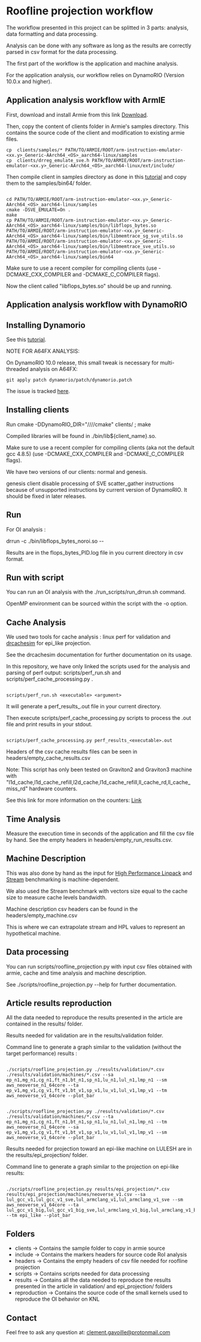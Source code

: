 Roofline projection workflow
============================

The workflow presented in this project can be splitted in 3 parts: analysis, data formatting and data processing.

Analysis can be done with any software as long as the results are correctly parsed in csv format for the data processing.

The first part of the workflow is the application and machine analysis.

For the application analysis, our workflow relies on DynamoRIO (Version 10.0.x and higher).

Application analysis workflow with ArmIE
----------------------------------------

First, download and install Armie from this link [Download](https://developer.arm.com/downloads/-/arm-instruction-emulator). 

Then, copy the content of clients folder in Armie's samples directory. This contains the source code of the client and modification to existing armie files.
 

```
cp  clients/samples/* PATH/TO/ARMIE/ROOT/arm-instruction-emulator-<xx.y>_Generic-AArch64_<OS>_aarch64-linux/samples
cp  clients/drreg_emulate_sve.h PATH/TO/ARMIE/ROOT/arm-instruction-emulator-<xx.y>_Generic-AArch64_<OS>_aarch64-linux/ext/include/

```

Then compile client in samples directory as done in this [tutorial](https://developer.arm.com/documentation/102190/22-0/Tutorials/Building-custom-analysis-instrumentation) and copy them to the samples/bin64/ folder.

```

cd PATH/TO/ARMIE/ROOT/arm-instruction-emulator-<xx.y>_Generic-AArch64_<OS>_aarch64-linux/samples
cmake -DSVE_EMULATE=On .
make
cp PATH/TO/ARMIE/ROOT/arm-instruction-emulator-<xx.y>_Generic-AArch64_<OS>_aarch64-linux/samples/bin/libflops_bytes.so PATH/TO/ARMIE/ROOT/arm-instruction-emulator-<xx.y>_Generic-AArch64_<OS>_aarch64-linux/samples/bin/libmemtrace_sg_sve_utils.so PATH/TO/ARMIE/ROOT/arm-instruction-emulator-<xx.y>_Generic-AArch64_<OS>_aarch64-linux/samples/bin/libmemtrace_sve_utils.so  PATH/TO/ARMIE/ROOT/arm-instruction-emulator-<xx.y>_Generic-AArch64_<OS>_aarch64-linux/samples/bin64

```

Make sure to use a recent compiler for compiling clients (use -DCMAKE\_CXX\_COMPILER and -DCMAKE\_C\_COMPILER flags).

Now the client called "libflops_bytes.so" should be up and running.


Application analysis workflow with DynamoRIO
----------------------------------------

## Installing Dynamorio

See this [tutorial](https://dynamorio.org/page_building.html).

NOTE FOR A64FX ANALYSIS: 

On DynamoRIO 10.0 release, this small tweak is necessary for multi-threaded analysis on A64FX:

```
git apply patch dynamorio/patch/dynamorio.patch
```

The issue is tracked [here](https://github.com/DynamoRIO/dynamorio/issues/6451).

## Installing clients 

Run cmake -DDynamoRIO_DIR="<path>/<to>/<dynamorio>/<root>/cmake" clients/ ; make

Compiled libraries will be found in ./bin/lib${client_name}.so. 

Make sure to use a recent compiler for compiling clients (aka not the default gcc 4.8.5) (use -DCMAKE_CXX_COMPILER and -DCMAKE_C_COMPILER flags).

We have two versions of our clients: normal and genesis.

genesis client disable processing of SVE scatter_gather instructions because of unsupported instructions by current version of DynamoRIO. It should be fixed in later releases.

## Run 

For OI analysis :

drrun -c ./bin/libflops_bytes_noroi.so  -- <executable> <arguments>

Results are in the flops_bytes_PID.log file in you current directory in csv format.

## Run with script

You can run an OI analysis with the ./run_scripts/run_drrun.sh command. 

OpenMP environment can be sourced within the script with the -o option.


Cache Analysis
--------------

We used two tools for cache analysis : linux perf for validation and [drcachesim](https://dynamorio.org/sec_drcachesim_tools.html#sec_tool_cache_sim) for epi_like projection. 

See the drcachesim documentation for further documentation on its usage.


In this repository, we have only linked the scripts used for the analysis and parsing of perf output: scripts/perf_run.sh and scripts/perf_cache_processing.py .

```

scripts/perf_run.sh <executable> <argument>

```

It will generate a perf_results_<executable>.out file in your current directory.

Then execute scripts/perf_cache_processing.py scripts to process the .out file and print results in your stdout.

```

scripts/perf_cache_processing.py perf_results_<executable>.out

```

Headers of the csv cache results files can be seen in headers/empty_cache_results.csv

Note: This script has only been tested on Graviton2 and Graviton3 machine with "l1d_cache,l1d_cache_refill,l2d_cache,l1d_cache_refill,ll_cache_rd,ll_cache_miss_rd" hardware counters.

See this link for more information on the counters: [Link](https://armkeil.blob.core.windows.net/developer/Files/pdf/white-paper/neoverse-n1-core-performance-v2.pdf)

Time Analysis
-------------

Measure the execution time in seconds of the application and fill the csv file by hand. See the empty headers in headers/empty_run_results.csv.

Machine Description
-------------------

This was also done by hand as the input for [High Performance Linpack](https://www.netlib.org/benchmark/hpl/) and [Stream](https://www.cs.virginia.edu/stream/) benchmarking is machine-dependent. 

We also used the Stream benchmark with vectors size equal to the cache size to measure cache levels bandwidth.

Machine description csv headers can be found in the headers/empty_machine.csv

This is where we can extrapolate stream and HPL values to represent an hypothetical machine.


Data processing 
---------------

You can run scripts/roofline_projection.py with input csv files obtained with armie, cache and time analysis and machine description.

See ./scripts/roofline_projection.py --help for further documentation.

Article results reproduction
----------------------------

All the data needed to reproduce the results presented in the article are contained in the results/ folder.

Results needed for validation are in the results/validation folder.

Command line to generate a graph similar to the validation (without the target performance) results :

```

./scripts/roofline_projection.py ./results/validation/*.csv ./results/validation/machines/*.csv --sa ep_n1,mg_n1,cg_n1,ft_n1,bt_n1,sp_n1,lu_n1,lul_n1,lmp_n1 --sm aws_neoverse_n1_64core --ta ep_v1,mg_v1,cg_v1,ft_v1,bt_v1,sp_v1,lu_v1,lul_v1,lmp_v1 --tm aws_neoverse_v1_64core --plot_bar


./scripts/roofline_projection.py ./results/validation/*.csv ./results/validation/machines/*.csv --ta ep_n1,mg_n1,cg_n1,ft_n1,bt_n1,sp_n1,lu_n1,lul_n1,lmp_n1 --tm aws_neoverse_n1_64core --sa ep_v1,mg_v1,cg_v1,ft_v1,bt_v1,sp_v1,lu_v1,lul_v1,lmp_v1 --sm aws_neoverse_v1_64core --plot_bar

```

Results needed for projection toward an epi-like machine on LULESH are in the results/epi_projection/ folder.

Command line to generate a graph similar to the projection on epi-like results:

```

./scripts/roofline_projection.py results/epi_projection/*.csv results/epi_projection/machines/neoverse_v1.csv --sa lul_gcc_v1,lul_gcc_v1_sve,lul_armclang_v1,lul_armclang_v1_sve --sm aws_neoverse_v1_64core --ta lul_gcc_v1_big,lul_gcc_v1_big_sve,lul_armclang_v1_big,lul_armclang_v1_big_sve --tm epi_like --plot_bar

```

Folders
-------

* clients -> Contains the sample folder to copy in armie source
* include -> Contains the markers headers for source code RoI analysis
* headers -> Contains the empty headers of csv file needed for roofline projection
* scripts -> Contains scripts needed for data processing
* results -> Contains all the data needed to reproduce the results presented in the article in validation/ and epi_projection/ folders
* reproduction -> Contains the source code of the small kernels used to reproduce the OI behavior on KNL

Contact
----------

Feel free to ask any question at: clement.gavoille@protonmail.com
